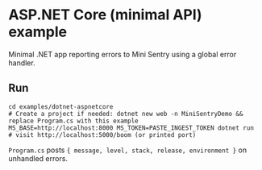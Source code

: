 # ASP.NET Core (minimal API) example

Minimal .NET app reporting errors to Mini Sentry using a global error handler.

## Run

```
cd examples/dotnet-aspnetcore
# Create a project if needed: dotnet new web -n MiniSentryDemo && replace Program.cs with this example
MS_BASE=http://localhost:8000 MS_TOKEN=PASTE_INGEST_TOKEN dotnet run
# visit http://localhost:5000/boom (or printed port)
```

`Program.cs` posts `{ message, level, stack, release, environment }` on unhandled errors.

